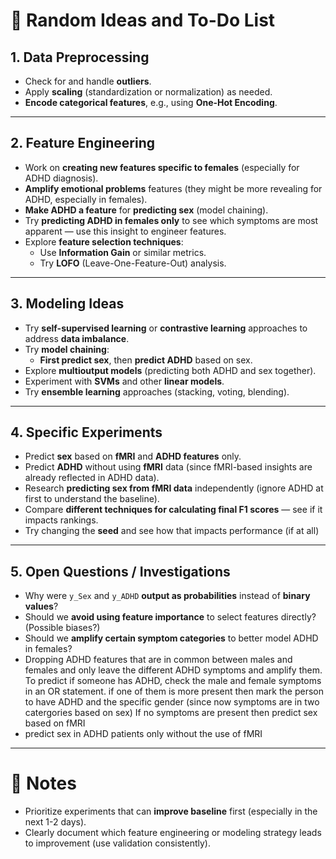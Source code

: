 # 🧠 Random Ideas and To-Do List

## 1. Data Preprocessing
- Check for and handle **outliers**.
- Apply **scaling** (standardization or normalization) as needed.
- **Encode categorical features**, e.g., using **One-Hot Encoding**.

---

## 2. Feature Engineering
- Work on **creating new features specific to females** (especially for ADHD diagnosis).
- **Amplify emotional problems** features (they might be more revealing for ADHD, especially in females).
- **Make ADHD a feature** for **predicting sex** (model chaining).
- Try **predicting ADHD in females only** to see which symptoms are most apparent — use this insight to engineer features.
- Explore **feature selection techniques**:
  - Use **Information Gain** or similar metrics.
  - Try **LOFO** (Leave-One-Feature-Out) analysis.

---

## 3. Modeling Ideas
- Try **self-supervised learning** or **contrastive learning** approaches to address **data imbalance**.
- Try **model chaining**:
  - **First predict sex**, then **predict ADHD** based on sex.
- Explore **multioutput models** (predicting both ADHD and sex together).
- Experiment with **SVMs** and other **linear models**.
- Try **ensemble learning** approaches (stacking, voting, blending).

---

## 4. Specific Experiments
- Predict **sex** based on **fMRI** and **ADHD features** only.
- Predict **ADHD** without using **fMRI** data (since fMRI-based insights are already reflected in ADHD data).
- Research **predicting sex from fMRI data** independently (ignore ADHD at first to understand the baseline).
- Compare **different techniques for calculating final F1 scores** — see if it impacts rankings.
- Try changing the **seed** and see how that impacts performance (if at all)

---

## 5. Open Questions / Investigations
- Why were `y_Sex` and `y_ADHD` **output as probabilities** instead of **binary values**? 
- Should we **avoid using feature importance** to select features directly? (Possible biases?)
- Should we **amplify certain symptom categories** to better model ADHD in females?
- Dropping ADHD features that are in common between males and females and only leave the different ADHD symptoms and amplify them. To predict if someone has ADHD, check the male and female symptoms in an OR statement. if one of them is more present then mark the person to have ADHD and the specific gender (since now symptoms are in two catergories based on sex) If no symptoms are present then predict sex based on fMRI
- predict sex in ADHD patients only without the use of fMRI

---


# 📝 Notes
- Prioritize experiments that can **improve baseline** first (especially in the next 1-2 days).
- Clearly document which feature engineering or modeling strategy leads to improvement (use validation consistently).
